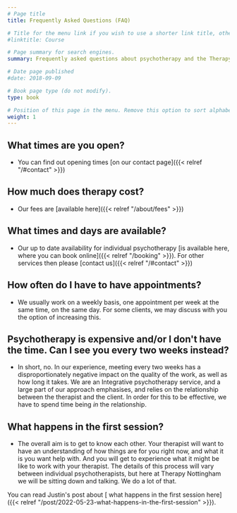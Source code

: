 ```yaml
---
# Page title
title: Frequently Asked Questions (FAQ)

# Title for the menu link if you wish to use a shorter link title, otherwise remove this option.
#linktitle: Course

# Page summary for search engines.
summary: Frequently asked questions about psychotherapy and the Therapy Nottingham service

# Date page published
#date: 2018-09-09

# Book page type (do not modify).
type: book

# Position of this page in the menu. Remove this option to sort alphabetically.
weight: 1
---
```


## What times are you open?
- You can find out opening times [on our contact page]({{< relref "/#contact" >}})

## How much does therapy cost?
- Our fees are [available here]({{< relref "/about/fees" >}})

## What times and days are available?
- Our up to date availability for individual psychotherapy [is available here, where you can book online]({{< relref "/booking" >}}).  For other services then please [contact us]({{< relref "/#contact" >}})

## How often do I have to have appointments?
- We usually work on a weekly basis, one appointment per week at the same time, on the same day.  For some clients, we may discuss with you the option of increasing this.

## Psychotherapy is expensive and/or I don't have the time.  Can I see you every two weeks instead?
- In short, no.  In our experience, meeting every two weeks has a disproportionately negative impact on the quality of the work, as well as how long it takes.  We are an Integrative psychotherapy service, and a large part of our approach emphasises, and relies on the relationship between the therapist and the client.  In order for this to be effective, we have to spend time being _in_ the relationship.

## What happens in the first session?
- The overall aim is to get to know each other.  Your therapist will want to have an understanding of how things are for you right now, and what it is you want help with.  And you will get to experience what it might be like to work with your therapist.  The details of this process will vary between individual psychotherapists, but here at Therapy Nottingham we will be sitting down and talking.  We do a lot of that.

You can read Justin's post about [ what happens in the first session here]({{< relref "/post/2022-05-23-what-happens-in-the-first-session" >}}).